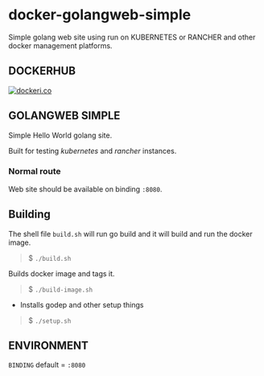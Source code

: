 # docker-golangweb-simple

Simple golang web site using run on KUBERNETES or RANCHER and other docker management platforms.

## DOCKERHUB

[![dockeri.co](http://dockeri.co/image/dmportella/golangweb-simple)](https://hub.docker.com/r/dmportella/golangweb-simple/)

## GOLANGWEB SIMPLE

Simple Hello World golang site.

Built for testing *kubernetes* and *rancher* instances.

### Normal route

Web site should be available on binding `:8080`.

## Building

The shell file `build.sh` will run go build and it will build and run the docker image.

> $ `./build.sh`

Builds docker image and tags it.

> $ `./build-image.sh`

* Installs godep and other setup things

> $ `./setup.sh`

## ENVIRONMENT

`BINDING` default = `:8080`
